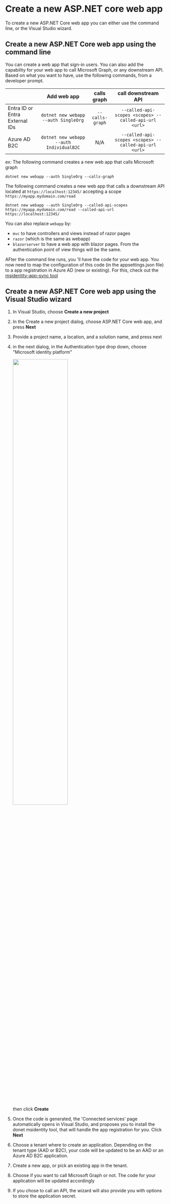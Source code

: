 # Create a new ASP.NET core web app

To create a new ASP.NET Core web app you can either use the command line, or the Visual Studio wizard.

## Create a new ASP.NET Core web app using the command line

You can create a web app that sign-in users. You can also add the capability for your web app to call Microsoft Graph, or any downstream API. Based on what you want to have, use the following commands, from a developer prompt.

|              |                Add web app               |   calls graph   |                  call downstream API                  |
|--------------|:----------------------------------------:|:---------------:|:-----------------------------------------------------:|
| Entra ID or Entra External IDs  | `dotnet new webapp --auth SingleOrg`     | `--calls-graph` | `--called-api-scopes <scopes> --called-api-url <url>` |
| Azure AD B2C | `dotnet new webapp --auth IndividualB2C` |       N/A       | `--called-api-scopes <scopes> --called-api-url <url>` |

ex:
The following command creates a new web app that calls Microsoft graph
```shell
dotnet new webapp --auth SingleOrg --calls-graph
```

The following command creates a new web app that calls a downstream API located at `https://localhost:12345/` accepting a scope `https://myapp.mydomain.com/read`

```shell
dotnet new webapp --auth SingleOrg --called-api-scopes https://myapp.mydomain.com/read --called-api-url https://localhost:12345/
```

You can also replace `webapp` by:
- `mvc` to have controllers and views instead of razor pages
- `razor` (which is the same as webapp)
- `blazorserver` to have a web app with blazor pages.
From the authentication point of view things will be the same.

AFter the command line runs, you 'll have the code for your web app. You now need to map the configuration of this code (in the appsettings.json file) to a app registration in Azure AD (new or existing). For this, check out the [msidentity-app-sync tool](https://github.com/AzureAD/microsoft-identity-web/blob/master/tools/app-provisioning-tool/README.md)


## Create a new ASP.NET Core web app using the Visual Studio wizard

1. In Visual Studio, choose **Create a new project**
1. In the Create a new project dialog, choose ASP.NET Core web app, and press **Next**
1. Provide a project name, a location, and a solution name, and press next
1. in the next dialog, in the Authentication type drop down, choose "Microsoft identity platform"

   <img src="https://user-images.githubusercontent.com/13203188/228958149-99c73e1e-a6e2-47f3-a340-08c35e97175c.png" width="60%" />

   then click **Create**

1. Once the code is generated, the 'Connected services' page automatically opens in Visual Studio, and proposes you to install the donet msidentity tool, that will handle the app registration for you. Click **Next**
1. Choose a tenant where to create an application. Depending on the tenant type (AAD or B2C), your code will be updated to be an AAD or an Azure AD B2C application.
1. Create a new app, or pick an existing app in the tenant.
1. Choose if you want to call Microsoft Graph or not. The code for your application will be updated accordingly
1. If you chose to call an API, the wizard will also provide you with options to store the application secret.
